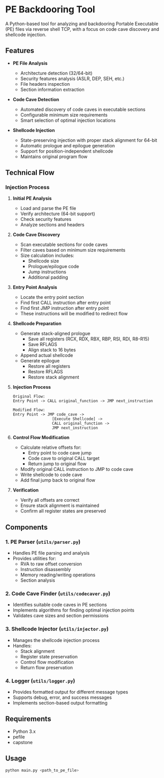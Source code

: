 # PE Backdooring Tool

A Python-based tool for analyzing and backdooring Portable Executable (PE) files via reverse shell TCP, with a focus on code cave discovery and shellcode injection.

## Features

- **PE File Analysis**
  - Architecture detection (32/64-bit)
  - Security features analysis (ASLR, DEP, SEH, etc.)
  - File headers inspection
  - Section information extraction

- **Code Cave Detection**
  - Automated discovery of code caves in executable sections
  - Configurable minimum size requirements
  - Smart selection of optimal injection locations

- **Shellcode Injection**
  - State-preserving injection with proper stack alignment for 64-bit
  - Automatic prologue and epilogue generation
  - Support for position-independent shellcode
  - Maintains original program flow

## Technical Flow

### Injection Process

1. **Initial PE Analysis**
   - Load and parse the PE file
   - Verify architecture (64-bit support)
   - Check security features
   - Analyze sections and headers

2. **Code Cave Discovery**
   - Scan executable sections for code caves
   - Filter caves based on minimum size requirements
   - Size calculation includes:
     - Shellcode size
     - Prologue/epilogue code
     - Jump instructions
     - Additional padding

3. **Entry Point Analysis**
   - Locate the entry point section
   - Find first CALL instruction after entry point
   - Find first JMP instruction after entry point
   - These instructions will be modified to redirect flow

4. **Shellcode Preparation**
   - Generate stack-aligned prologue
     - Save all registers (RCX, RDX, RBX, RBP, RSI, RDI, R8-R15)
     - Save RFLAGS
     - Align stack to 16 bytes
   - Append actual shellcode
   - Generate epilogue
     - Restore all registers
     - Restore RFLAGS
     - Restore stack alignment

5. **Injection Process**
   ```
   Original Flow:
   Entry Point -> CALL original_function -> JMP next_instruction

   Modified Flow:
   Entry Point -> JMP code_cave -> 
                    [Execute Shellcode] -> 
                    CALL original_function ->
                    JMP next_instruction
   ```

6. **Control Flow Modification**
   - Calculate relative offsets for:
     - Entry point to code cave jump
     - Code cave to original CALL target
     - Return jump to original flow
   - Modify original CALL instruction to JMP to code cave
   - Write shellcode to code cave
   - Add final jump back to original flow

7. **Verification**
   - Verify all offsets are correct
   - Ensure stack alignment is maintained
   - Confirm all register states are preserved

## Components

### 1. PE Parser (`utils/parser.py`)
- Handles PE file parsing and analysis
- Provides utilities for:
  - RVA to raw offset conversion
  - Instruction disassembly
  - Memory reading/writing operations
  - Section analysis

### 2. Code Cave Finder (`utils/codecaver.py`)
- Identifies suitable code caves in PE sections
- Implements algorithms for finding optimal injection points
- Validates cave sizes and section permissions

### 3. Shellcode Injector (`utils/injector.py`)
- Manages the shellcode injection process
- Handles:
  - Stack alignment
  - Register state preservation
  - Control flow modification
  - Return flow preservation

### 4. Logger (`utils/logger.py`)
- Provides formatted output for different message types
- Supports debug, error, and success messages
- Implements section-based output formatting

## Requirements

- Python 3.x
- pefile
- capstone

## Usage

```bash
python main.py <path_to_pe_file>